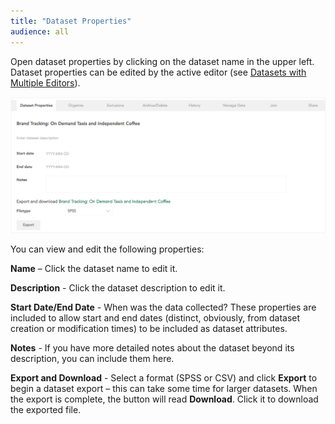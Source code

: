 ```yaml
---
title: "Dataset Properties"
audience: all
---
```


Open dataset properties by clicking on the dataset name in the upper left. Dataset properties can be edited by the active editor (see [Datasets with Multiple Editors](crunch_multiple-editors.html)).

![](images/DatasetProperties.png)

You can view and edit the following properties:

**Name** – Click the dataset name to edit it.

**Description** - Click the dataset description to edit it.

**Start Date/End Date** - When was the data collected? These properties are included to allow start and end dates (distinct, obviously, from dataset creation or modification times) to be included as dataset attributes.

**Notes** - If you have more detailed notes about the dataset beyond its description, you can include them here.

**Export and Download** - Select a format (SPSS or CSV) and click **Export** to begin a dataset export – this can take some time for larger datasets. When the export is complete, the button will read **Download**. Click it to download the exported file.
